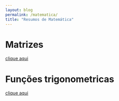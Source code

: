 ```yaml
---
layout: blog
permalink: /matematica/
title: "Resumos de Matemática"
---
```


# Matrizes
[clique aqui](/matrizes)

# Funções trigonometricas
[clique aqui](/funcoes-trigonometricas)
